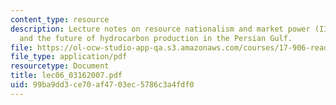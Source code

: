 ```yaml
---
content_type: resource
description: Lecture notes on resource nationalism and market power (II) - Iran, Iraq,
  and the future of hydrocarbon production in the Persian Gulf.
file: https://ol-ocw-studio-app-qa.s3.amazonaws.com/courses/17-906-reading-seminar-in-social-science-the-geopolitics-and-geoeconomics-of-global-energy-spring-2007/99ba9dd3ce70af4703ec5786c3a4fdf0_lec06_03162007.pdf
file_type: application/pdf
resourcetype: Document
title: lec06_03162007.pdf
uid: 99ba9dd3-ce70-af47-03ec-5786c3a4fdf0
---
```

